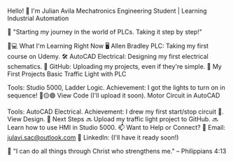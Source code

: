 Hello! 👋 I'm Julian Avila
Mechatronics Engineering Student | Learning Industrial Automation

🌟 "Starting my journey in the world of PLCs. Taking it step by step!"

🧑💻 What I'm Learning Right Now
🖥️ Allen Bradley PLC: Taking my first course on Udemy.
🛠️ AutoCAD Electrical: Designing my first electrical schematics.
📁 GitHub: Uploading my projects, even if they're simple.
🚦 My First Projects
Basic Traffic Light with PLC

Tools: Studio 5000, Ladder Logic.
Achievement: I got the lights to turn on in sequence! 🔴🟡🟢
View Code (I'll upload it soon).
Motor Circuit in AutoCAD

Tools: AutoCAD Electrical.
Achievement: I drew my first start/stop circuit 🎨.
View Design.
📅 Next Steps
🔜 Upload my traffic light project to GitHub.
🔜 Learn how to use HMI in Studio 5000.
📫 Want to Help or Connect?
📧 Email: julavi.sac@outlook.com
🔗 LinkedIn: (I'll have it ready soon!)

📖 "I can do all things through Christ who strengthens me." – Philippians 4:13
